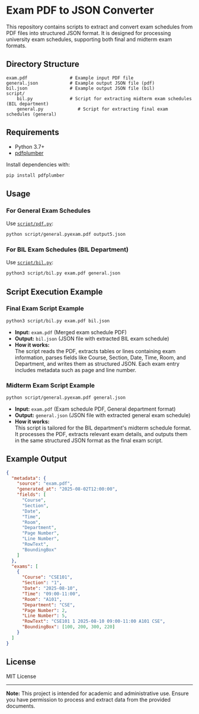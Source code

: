 # Exam PDF to JSON Converter

This repository contains scripts to extract and convert exam schedules from PDF files into structured JSON format. It is designed for processing university exam schedules, supporting both final and midterm exam formats.

## Directory Structure

```
exam.pdf                # Example input PDF file
general.json            # Example output JSON file (pdf)
bil.json                # Example output JSON file (bil)
script/
    bil.py              # Script for extracting midterm exam schedules (BIL department)
    general.py             # Script for extracting final exam schedules (general)
```

## Requirements

- Python 3.7+
- [pdfplumber](https://github.com/jsvine/pdfplumber)

Install dependencies with:

```sh
pip install pdfplumber
```

## Usage

### For General Exam Schedules

Use [`script/pdf.py`](script/pdf.py):

```sh
python script/general.pyexam.pdf output5.json
```

### For BIL Exam Schedules (BIL Department)

Use [`script/bil.py`](script/bil.py):

```sh
python3 script/bil.py exam.pdf general.json
```

## Script Execution Example

### Final Exam Script Example

```sh
python3 script/bil.py exam.pdf bil.json
```

- **Input:** `exam.pdf` (Merged exam schedule PDF)
- **Output:** `bil.json` (JSON file with extracted BIL exam schedule)
- **How it works:**  
  The script reads the PDF, extracts tables or lines containing exam information, parses fields like Course, Section, Date, Time, Room, and Department, and writes them as structured JSON. Each exam entry includes metadata such as page and line number.

### Midterm Exam Script Example

```sh
python script/general.pyexam.pdf general.json
```

- **Input:** `exam.pdf` (Exam schedule PDF, General department format)
- **Output:** `general.json` (JSON file with extracted general exam schedule)
- **How it works:**  
  This script is tailored for the BIL department's midterm schedule format. It processes the PDF, extracts relevant exam details, and outputs them in the same structured JSON format as the final exam script.

## Example Output

```json
{
  "metadata": {
    "source": "exam.pdf",
    "generated_at": "2025-08-02T12:00:00",
    "fields": [
      "Course",
      "Section",
      "Date",
      "Time",
      "Room",
      "Department",
      "Page Number",
      "Line Number",
      "RowText",
      "BoundingBox"
    ]
  },
  "exams": [
    {
      "Course": "CSE101",
      "Section": "1",
      "Date": "2025-08-10",
      "Time": "09:00-11:00",
      "Room": "A101",
      "Department": "CSE",
      "Page Number": 2,
      "Line Number": 5,
      "RowText": "CSE101 1 2025-08-10 09:00-11:00 A101 CSE",
      "BoundingBox": [100, 200, 300, 220]
    }
  ]
}
```

## License

MIT License

---

**Note:** This project is intended for academic and administrative use. Ensure you have permission to process and extract data from the provided documents.
